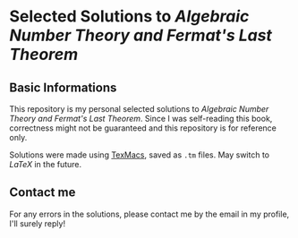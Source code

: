 # Selected Solutions to *Algebraic Number Theory and Fermat's Last Theorem*

## Basic Informations

This repository is my personal selected solutions to *Algebraic Number Theory and Fermat's Last Theorem*. Since I was self-reading this book, correctness might not be guaranteed and this repository is for reference only.

Solutions were made using [TexMacs](https://www.texmacs.org/), saved as `.tm` files. May switch to $LaTeX$ in the future.

## Contact me

For any errors in the solutions, please contact me by the email in my profile, I'll surely reply!

